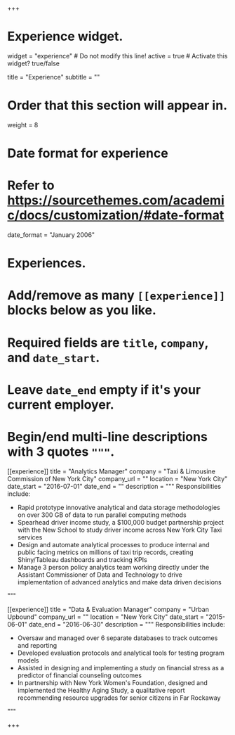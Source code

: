 +++
# Experience widget.
widget = "experience"  # Do not modify this line!
active = true  # Activate this widget? true/false

title = "Experience"
subtitle = ""

# Order that this section will appear in.
weight = 8

# Date format for experience
#   Refer to https://sourcethemes.com/academic/docs/customization/#date-format
date_format = "January 2006"

# Experiences.
#   Add/remove as many `[[experience]]` blocks below as you like.
#   Required fields are `title`, `company`, and `date_start`.
#   Leave `date_end` empty if it's your current employer.
#   Begin/end multi-line descriptions with 3 quotes `"""`.
[[experience]]
  title = "Analytics Manager"
  company = "Taxi & Limousine Commission of New York City"
  company_url = ""
  location = "New York City"
  date_start = "2016-07-01"
  date_end = ""
  description = """
  Responsibilities include:
  
  * Rapid prototype innovative analytical and data storage methodologies on over 300 GB of data to run parallel computing methods
  * Spearhead driver income study, a $100,000 budget partnership project with the New School to study driver income across New York City Taxi services
  * Design and automate analytical processes to produce internal and public facing metrics on millions of taxi trip records, creating Shiny/Tableau dashboards and tracking KPIs
  * Manage 3 person policy analytics team working directly under the Assistant Commissioner of Data and Technology to drive implementation of advanced analytics and make data driven decisions

  """

[[experience]]
  title = "Data & Evaluation Manager"
  company = "Urban Upbound"
  company_url = ""
  location = "New York City"
  date_start = "2015-06-01"
  date_end = "2016-06-30"
  description = """
  Responsibilities include:
  
  * Oversaw and managed over 6 separate databases to track outcomes and
reporting
  * Developed evaluation protocols and analytical tools for testing program models
  * Assisted in designing and implementing a study on financial stress as a predictor of financial counseling outcomes
  * In partnership with New York Women's Foundation, designed and implemented the Healthy Aging Study, a qualitative report recommending resource upgrades for senior citizens in Far Rockaway

  """

+++
